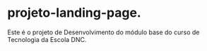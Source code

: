 # projeto-landing-page.
Este é o projeto de Desenvolvimento do módulo base do curso de Tecnologia da Escola DNC.
